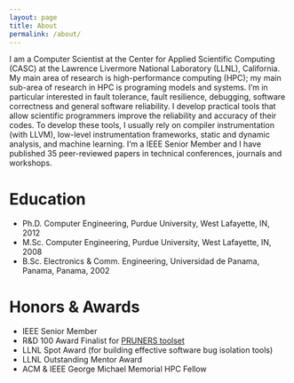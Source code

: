 ```yaml
---
layout: page
title: About
permalink: /about/
---
```


I am a Computer Scientist at the Center for Applied Scientific Computing (CASC) at the Lawrence Livermore National Laboratory (LLNL), California. My main area of research is high-performance computing (HPC); my main sub-area of research in HPC is programing models and systems. I’m in particular interested in fault tolerance, fault resilience, debugging, software correctness and general software reliability. I develop practical tools that allow scientific programmers improve the reliability and accuracy of their codes. To develop these tools, I usually rely on compiler instrumentation (with LLVM), low-level instrumentation frameworks, static and dynamic analysis, and machine learning. I’m a IEEE Senior Member and I have published 35 peer-reviewed papers in technical conferences, journals and workshops.

# Education

- Ph.D. Computer Engineering, Purdue University, West Lafayette, IN, 2012
- M.Sc. Computer Engineering, Purdue University, West Lafayette, IN, 2008
- B.Sc. Electronics & Comm. Engineering, Universidad de Panama, Panama, Panama, 2002

# Honors & Awards

- IEEE Senior Member
- R&D 100 Award Finalist for [PRUNERS toolset](https://github.com/PRUNERS/PRUNERS-Toolset)
- LLNL Spot Award (for building effective software bug isolation tools)
- LLNL Outstanding Mentor Award
- ACM & IEEE George Michael Memorial HPC Fellow
